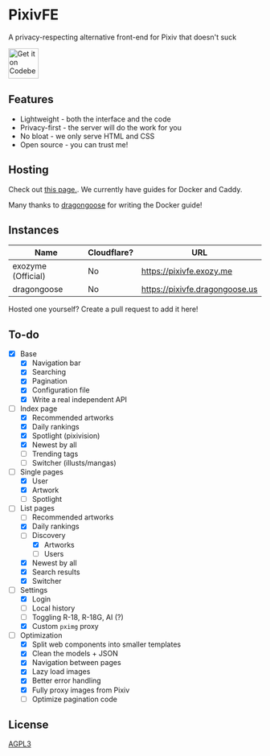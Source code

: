 # PixivFE

A privacy-respecting alternative front-end for Pixiv that doesn't suck

<p>
<a href="https://codeberg.org/vnpower/pixivfe">
<img alt="Get it on Codeberg" src="https://get-it-on.codeberg.org/get-it-on-blue-on-white.png" height="60">
</a>
</p>

## Features

- Lightweight - both the interface and the code
- Privacy-first - the server will do the work for you
- No bloat - we only serve HTML and CSS
- Open source - you can trust me!

## Hosting

Check out [this page.](https://codeberg.org/VnPower/pixivfe/wiki/Hosting). We currently have guides for Docker and Caddy.

Many thanks to [dragongoose](https://codeberg.org/dragongoose) for writing the Docker guide!

## Instances

| Name               | Cloudflare? | URL                            |
|--------------------|-------------|--------------------------------|
| exozyme (Official) | No          | https://pixivfe.exozy.me       |
| dragongoose        | No          | https://pixivfe.dragongoose.us |

Hosted one yourself? Create a pull request to add it here!

## To-do

- [x] Base
  - [x] Navigation bar
  - [x] Searching
  - [x] Pagination
  - [x] Configuration file
  - [x] Write a real independent API
- [ ] Index page
  - [x] Recommended artworks
  - [x] Daily rankings
  - [x] Spotlight (pixivision)
  - [x] Newest by all
  - [ ] Trending tags
  - [ ] Switcher (illusts/mangas)
- [ ] Single pages
  - [x] User
  - [x] Artwork
  - [ ] Spotlight
- [ ] List pages
  - [ ] Recommended artworks
  - [x] Daily rankings
  - [ ] Discovery
    - [x] Artworks
    - [ ] Users
  - [x] Newest by all
  - [x] Search results
  - [x] Switcher
- [ ] Settings
  - [x] Login
  - [ ] Local history
  - [ ] Toggling R-18, R-18G, AI (?)
  - [x] Custom `pximg` proxy
- [ ] Optimization
  - [x] Split web components into smaller templates
  - [x] Clean the models + JSON
  - [x] Navigation between pages
  - [x] Lazy load images
  - [x] Better error handling
  - [x] Fully proxy images from Pixiv
  - [ ] Optimize pagination code

## License

[AGPL3](https://www.gnu.org/licenses/agpl-3.0.txt)

